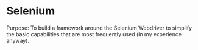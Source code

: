 # Selenium

Purpose: To build a framework around the Selenium Webdriver to simplify the
basic capabilities that are most frequently used (in my experience anyway).
